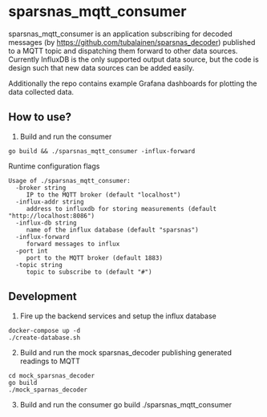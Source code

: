 # sparsnas_mqtt_consumer

sparsnas_mqtt_consumer is an application subscribing for decoded messages (by <https://github.com/tubalainen/sparsnas_decoder>) published to a MQTT topic and dispatching them forward to other data sources. Currently InfluxDB is the only supported output data source, but the code is design such that new data sources can be added easily.

Additionally the repo contains example Grafana dashboards for plotting the data collected data.

## How to use?

1. Build and run the consumer

```
go build && ./sparsnas_mqtt_consumer -influx-forward
```

Runtime configuration flags

```
Usage of ./sparsnas_mqtt_consumer:
  -broker string
     IP to the MQTT broker (default "localhost")
  -influx-addr string
     address to influxdb for storing measurements (default "http://localhost:8086")
  -influx-db string
     name of the influx database (default "sparsnas")
  -influx-forward
     forward messages to influx
  -port int
     port to the MQTT broker (default 1883)
  -topic string
     topic to subscribe to (default "#")
```

## Development

1. Fire up the backend services and setup the influx database

```
docker-compose up -d
./create-database.sh
```

2. Build and run the mock sparsnas_decoder publishing generated readings to MQTT

```
cd mock_sparsnas_decoder
go build
./mock_sparnas_decoder
```

3. Build and run the consumer
go build
./sparsnas_mqtt_consumer
